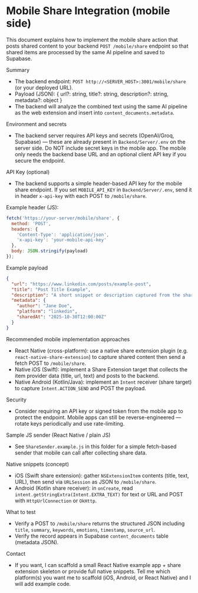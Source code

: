 # Mobile Share Integration (mobile side)

This document explains how to implement the mobile share action that posts shared content to your backend `POST /mobile/share` endpoint so that shared items are processed by the same AI pipeline and saved to Supabase.

Summary
- The backend endpoint: `POST http://<SERVER_HOST>:3001/mobile/share` (or your deployed URL).
- Payload (JSON): { url?: string, title?: string, description?: string, metadata?: object }
- The backend will analyze the combined text using the same AI pipeline as the web extension and insert into `content_documents.metadata`.

Environment and secrets
- The backend server requires API keys and secrets (OpenAI/Groq, Supabase) — these are already present in `Backend/Server/.env` on the server side. Do NOT include secret keys in the mobile app. The mobile only needs the backend base URL and an optional client API key if you secure the endpoint.

API Key (optional)
- The backend supports a simple header-based API key for the mobile share endpoint. If you set `MOBILE_API_KEY` in `Backend/Server/.env`, send it in header `x-api-key` with each POST to `/mobile/share`.

Example header (JS):

```js
fetch('https://your-server/mobile/share', {
  method: 'POST',
  headers: {
    'Content-Type': 'application/json',
    'x-api-key': 'your-mobile-api-key'
  },
  body: JSON.stringify(payload)
});
```

Example payload

```json
{
  "url": "https://www.linkedin.com/posts/example-post",
  "title": "Post Title Example",
  "description": "A short snippet or description captured from the share.",
  "metadata": {
    "author": "Jane Doe",
    "platform": "linkedin",
    "sharedAt": "2025-10-30T12:00:00Z"
  }
}
```

Recommended mobile implementation approaches

- React Native (cross-platform): use a native share extension plugin (e.g. `react-native-share-extension`) to capture shared content then send a fetch POST to `/mobile/share`.
- Native iOS (Swift): implement a Share Extension target that collects the item provider data (title, url, text) and posts to the backend.
- Native Android (Kotlin/Java): implement an `Intent` receiver (share target) to capture `Intent.ACTION_SEND` and POST the payload.

Security
- Consider requiring an API key or signed token from the mobile app to protect the endpoint. Mobile apps can still be reverse-engineered — rotate keys periodically and use rate-limiting.

Sample JS sender (React Native / plain JS)
- See `ShareSender.example.js` in this folder for a simple fetch-based sender that mobile can call after collecting share data.

Native snippets (concept)
- iOS (Swift share extension): gather `NSExtensionItem` contents (title, text, URL), then send via `URLSession` as JSON to `/mobile/share`.
- Android (Kotlin share receiver): in `onCreate`, read `intent.getStringExtra(Intent.EXTRA_TEXT)` for text or URL and POST with `HttpUrlConnection` or `OkHttp`.

What to test
- Verify a POST to `/mobile/share` returns the structured JSON including `title`, `summary`, `keywords`, `emotions`, `timestamp`, `source_url`.
- Verify the record appears in Supabase `content_documents` table (metadata JSON).

Contact
- If you want, I can scaffold a small React Native example app + share extension skeleton or provide full native snippets. Tell me which platform(s) you want me to scaffold (iOS, Android, or React Native) and I will add example code.
